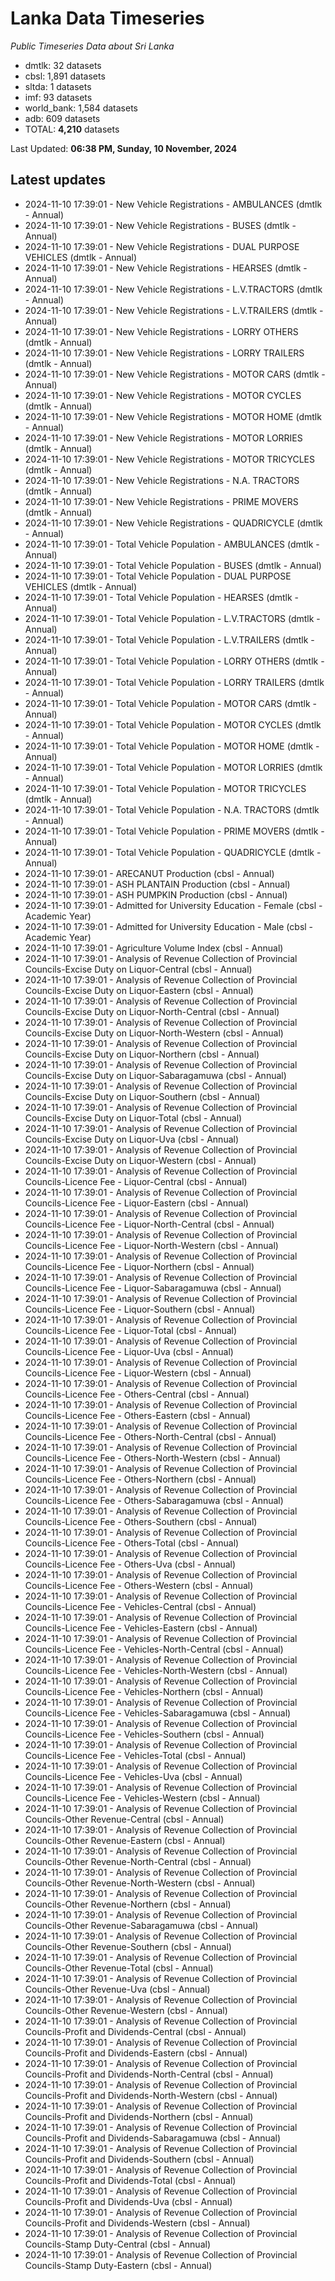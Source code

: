 # Lanka Data Timeseries
*Public Timeseries Data about Sri Lanka*

* dmtlk: 32 datasets
* cbsl: 1,891 datasets
* sltda: 1 datasets
* imf: 93 datasets
* world_bank: 1,584 datasets
* adb: 609 datasets
* TOTAL: **4,210** datasets

Last Updated: **06:38 PM, Sunday, 10 November, 2024**

## Latest updates

* 2024-11-10 17:39:01 - New Vehicle Registrations - AMBULANCES (dmtlk - Annual)
* 2024-11-10 17:39:01 - New Vehicle Registrations - BUSES (dmtlk - Annual)
* 2024-11-10 17:39:01 - New Vehicle Registrations - DUAL PURPOSE VEHICLES (dmtlk - Annual)
* 2024-11-10 17:39:01 - New Vehicle Registrations - HEARSES (dmtlk - Annual)
* 2024-11-10 17:39:01 - New Vehicle Registrations - L.V.TRACTORS (dmtlk - Annual)
* 2024-11-10 17:39:01 - New Vehicle Registrations - L.V.TRAILERS (dmtlk - Annual)
* 2024-11-10 17:39:01 - New Vehicle Registrations - LORRY OTHERS (dmtlk - Annual)
* 2024-11-10 17:39:01 - New Vehicle Registrations - LORRY TRAILERS (dmtlk - Annual)
* 2024-11-10 17:39:01 - New Vehicle Registrations - MOTOR CARS (dmtlk - Annual)
* 2024-11-10 17:39:01 - New Vehicle Registrations - MOTOR CYCLES (dmtlk - Annual)
* 2024-11-10 17:39:01 - New Vehicle Registrations - MOTOR HOME (dmtlk - Annual)
* 2024-11-10 17:39:01 - New Vehicle Registrations - MOTOR LORRIES (dmtlk - Annual)
* 2024-11-10 17:39:01 - New Vehicle Registrations - MOTOR TRICYCLES (dmtlk - Annual)
* 2024-11-10 17:39:01 - New Vehicle Registrations - N.A. TRACTORS (dmtlk - Annual)
* 2024-11-10 17:39:01 - New Vehicle Registrations - PRIME MOVERS (dmtlk - Annual)
* 2024-11-10 17:39:01 - New Vehicle Registrations - QUADRICYCLE (dmtlk - Annual)
* 2024-11-10 17:39:01 - Total Vehicle Population - AMBULANCES (dmtlk - Annual)
* 2024-11-10 17:39:01 - Total Vehicle Population - BUSES (dmtlk - Annual)
* 2024-11-10 17:39:01 - Total Vehicle Population - DUAL PURPOSE VEHICLES (dmtlk - Annual)
* 2024-11-10 17:39:01 - Total Vehicle Population - HEARSES (dmtlk - Annual)
* 2024-11-10 17:39:01 - Total Vehicle Population - L.V.TRACTORS (dmtlk - Annual)
* 2024-11-10 17:39:01 - Total Vehicle Population - L.V.TRAILERS (dmtlk - Annual)
* 2024-11-10 17:39:01 - Total Vehicle Population - LORRY OTHERS (dmtlk - Annual)
* 2024-11-10 17:39:01 - Total Vehicle Population - LORRY TRAILERS (dmtlk - Annual)
* 2024-11-10 17:39:01 - Total Vehicle Population - MOTOR CARS (dmtlk - Annual)
* 2024-11-10 17:39:01 - Total Vehicle Population - MOTOR CYCLES (dmtlk - Annual)
* 2024-11-10 17:39:01 - Total Vehicle Population - MOTOR HOME (dmtlk - Annual)
* 2024-11-10 17:39:01 - Total Vehicle Population - MOTOR LORRIES (dmtlk - Annual)
* 2024-11-10 17:39:01 - Total Vehicle Population - MOTOR TRICYCLES (dmtlk - Annual)
* 2024-11-10 17:39:01 - Total Vehicle Population - N.A. TRACTORS (dmtlk - Annual)
* 2024-11-10 17:39:01 - Total Vehicle Population - PRIME MOVERS (dmtlk - Annual)
* 2024-11-10 17:39:01 - Total Vehicle Population - QUADRICYCLE (dmtlk - Annual)
* 2024-11-10 17:39:01 - ARECANUT Production (cbsl - Annual)
* 2024-11-10 17:39:01 - ASH PLANTAIN Production (cbsl - Annual)
* 2024-11-10 17:39:01 - ASH PUMPKIN Production (cbsl - Annual)
* 2024-11-10 17:39:01 - Admitted for University Education - Female (cbsl - Academic Year)
* 2024-11-10 17:39:01 - Admitted for University Education - Male (cbsl - Academic Year)
* 2024-11-10 17:39:01 - Agriculture Volume Index (cbsl - Annual)
* 2024-11-10 17:39:01 - Analysis of Revenue Collection of Provincial Councils-Excise Duty on Liquor-Central (cbsl - Annual)
* 2024-11-10 17:39:01 - Analysis of Revenue Collection of Provincial Councils-Excise Duty on Liquor-Eastern (cbsl - Annual)
* 2024-11-10 17:39:01 - Analysis of Revenue Collection of Provincial Councils-Excise Duty on Liquor-North-Central (cbsl - Annual)
* 2024-11-10 17:39:01 - Analysis of Revenue Collection of Provincial Councils-Excise Duty on Liquor-North-Western (cbsl - Annual)
* 2024-11-10 17:39:01 - Analysis of Revenue Collection of Provincial Councils-Excise Duty on Liquor-Northern (cbsl - Annual)
* 2024-11-10 17:39:01 - Analysis of Revenue Collection of Provincial Councils-Excise Duty on Liquor-Sabaragamuwa (cbsl - Annual)
* 2024-11-10 17:39:01 - Analysis of Revenue Collection of Provincial Councils-Excise Duty on Liquor-Southern (cbsl - Annual)
* 2024-11-10 17:39:01 - Analysis of Revenue Collection of Provincial Councils-Excise Duty on Liquor-Total (cbsl - Annual)
* 2024-11-10 17:39:01 - Analysis of Revenue Collection of Provincial Councils-Excise Duty on Liquor-Uva (cbsl - Annual)
* 2024-11-10 17:39:01 - Analysis of Revenue Collection of Provincial Councils-Excise Duty on Liquor-Western (cbsl - Annual)
* 2024-11-10 17:39:01 - Analysis of Revenue Collection of Provincial Councils-Licence Fee - Liquor-Central (cbsl - Annual)
* 2024-11-10 17:39:01 - Analysis of Revenue Collection of Provincial Councils-Licence Fee - Liquor-Eastern (cbsl - Annual)
* 2024-11-10 17:39:01 - Analysis of Revenue Collection of Provincial Councils-Licence Fee - Liquor-North-Central (cbsl - Annual)
* 2024-11-10 17:39:01 - Analysis of Revenue Collection of Provincial Councils-Licence Fee - Liquor-North-Western (cbsl - Annual)
* 2024-11-10 17:39:01 - Analysis of Revenue Collection of Provincial Councils-Licence Fee - Liquor-Northern (cbsl - Annual)
* 2024-11-10 17:39:01 - Analysis of Revenue Collection of Provincial Councils-Licence Fee - Liquor-Sabaragamuwa (cbsl - Annual)
* 2024-11-10 17:39:01 - Analysis of Revenue Collection of Provincial Councils-Licence Fee - Liquor-Southern (cbsl - Annual)
* 2024-11-10 17:39:01 - Analysis of Revenue Collection of Provincial Councils-Licence Fee - Liquor-Total (cbsl - Annual)
* 2024-11-10 17:39:01 - Analysis of Revenue Collection of Provincial Councils-Licence Fee - Liquor-Uva (cbsl - Annual)
* 2024-11-10 17:39:01 - Analysis of Revenue Collection of Provincial Councils-Licence Fee - Liquor-Western (cbsl - Annual)
* 2024-11-10 17:39:01 - Analysis of Revenue Collection of Provincial Councils-Licence Fee - Others-Central (cbsl - Annual)
* 2024-11-10 17:39:01 - Analysis of Revenue Collection of Provincial Councils-Licence Fee - Others-Eastern (cbsl - Annual)
* 2024-11-10 17:39:01 - Analysis of Revenue Collection of Provincial Councils-Licence Fee - Others-North-Central (cbsl - Annual)
* 2024-11-10 17:39:01 - Analysis of Revenue Collection of Provincial Councils-Licence Fee - Others-North-Western (cbsl - Annual)
* 2024-11-10 17:39:01 - Analysis of Revenue Collection of Provincial Councils-Licence Fee - Others-Northern (cbsl - Annual)
* 2024-11-10 17:39:01 - Analysis of Revenue Collection of Provincial Councils-Licence Fee - Others-Sabaragamuwa (cbsl - Annual)
* 2024-11-10 17:39:01 - Analysis of Revenue Collection of Provincial Councils-Licence Fee - Others-Southern (cbsl - Annual)
* 2024-11-10 17:39:01 - Analysis of Revenue Collection of Provincial Councils-Licence Fee - Others-Total (cbsl - Annual)
* 2024-11-10 17:39:01 - Analysis of Revenue Collection of Provincial Councils-Licence Fee - Others-Uva (cbsl - Annual)
* 2024-11-10 17:39:01 - Analysis of Revenue Collection of Provincial Councils-Licence Fee - Others-Western (cbsl - Annual)
* 2024-11-10 17:39:01 - Analysis of Revenue Collection of Provincial Councils-Licence Fee - Vehicles-Central (cbsl - Annual)
* 2024-11-10 17:39:01 - Analysis of Revenue Collection of Provincial Councils-Licence Fee - Vehicles-Eastern (cbsl - Annual)
* 2024-11-10 17:39:01 - Analysis of Revenue Collection of Provincial Councils-Licence Fee - Vehicles-North-Central (cbsl - Annual)
* 2024-11-10 17:39:01 - Analysis of Revenue Collection of Provincial Councils-Licence Fee - Vehicles-North-Western (cbsl - Annual)
* 2024-11-10 17:39:01 - Analysis of Revenue Collection of Provincial Councils-Licence Fee - Vehicles-Northern (cbsl - Annual)
* 2024-11-10 17:39:01 - Analysis of Revenue Collection of Provincial Councils-Licence Fee - Vehicles-Sabaragamuwa (cbsl - Annual)
* 2024-11-10 17:39:01 - Analysis of Revenue Collection of Provincial Councils-Licence Fee - Vehicles-Southern (cbsl - Annual)
* 2024-11-10 17:39:01 - Analysis of Revenue Collection of Provincial Councils-Licence Fee - Vehicles-Total (cbsl - Annual)
* 2024-11-10 17:39:01 - Analysis of Revenue Collection of Provincial Councils-Licence Fee - Vehicles-Uva (cbsl - Annual)
* 2024-11-10 17:39:01 - Analysis of Revenue Collection of Provincial Councils-Licence Fee - Vehicles-Western (cbsl - Annual)
* 2024-11-10 17:39:01 - Analysis of Revenue Collection of Provincial Councils-Other Revenue-Central (cbsl - Annual)
* 2024-11-10 17:39:01 - Analysis of Revenue Collection of Provincial Councils-Other Revenue-Eastern (cbsl - Annual)
* 2024-11-10 17:39:01 - Analysis of Revenue Collection of Provincial Councils-Other Revenue-North-Central (cbsl - Annual)
* 2024-11-10 17:39:01 - Analysis of Revenue Collection of Provincial Councils-Other Revenue-North-Western (cbsl - Annual)
* 2024-11-10 17:39:01 - Analysis of Revenue Collection of Provincial Councils-Other Revenue-Northern (cbsl - Annual)
* 2024-11-10 17:39:01 - Analysis of Revenue Collection of Provincial Councils-Other Revenue-Sabaragamuwa (cbsl - Annual)
* 2024-11-10 17:39:01 - Analysis of Revenue Collection of Provincial Councils-Other Revenue-Southern (cbsl - Annual)
* 2024-11-10 17:39:01 - Analysis of Revenue Collection of Provincial Councils-Other Revenue-Total (cbsl - Annual)
* 2024-11-10 17:39:01 - Analysis of Revenue Collection of Provincial Councils-Other Revenue-Uva (cbsl - Annual)
* 2024-11-10 17:39:01 - Analysis of Revenue Collection of Provincial Councils-Other Revenue-Western (cbsl - Annual)
* 2024-11-10 17:39:01 - Analysis of Revenue Collection of Provincial Councils-Profit and Dividends-Central (cbsl - Annual)
* 2024-11-10 17:39:01 - Analysis of Revenue Collection of Provincial Councils-Profit and Dividends-Eastern (cbsl - Annual)
* 2024-11-10 17:39:01 - Analysis of Revenue Collection of Provincial Councils-Profit and Dividends-North-Central (cbsl - Annual)
* 2024-11-10 17:39:01 - Analysis of Revenue Collection of Provincial Councils-Profit and Dividends-North-Western (cbsl - Annual)
* 2024-11-10 17:39:01 - Analysis of Revenue Collection of Provincial Councils-Profit and Dividends-Northern (cbsl - Annual)
* 2024-11-10 17:39:01 - Analysis of Revenue Collection of Provincial Councils-Profit and Dividends-Sabaragamuwa (cbsl - Annual)
* 2024-11-10 17:39:01 - Analysis of Revenue Collection of Provincial Councils-Profit and Dividends-Southern (cbsl - Annual)
* 2024-11-10 17:39:01 - Analysis of Revenue Collection of Provincial Councils-Profit and Dividends-Total (cbsl - Annual)
* 2024-11-10 17:39:01 - Analysis of Revenue Collection of Provincial Councils-Profit and Dividends-Uva (cbsl - Annual)
* 2024-11-10 17:39:01 - Analysis of Revenue Collection of Provincial Councils-Profit and Dividends-Western (cbsl - Annual)
* 2024-11-10 17:39:01 - Analysis of Revenue Collection of Provincial Councils-Stamp Duty-Central (cbsl - Annual)
* 2024-11-10 17:39:01 - Analysis of Revenue Collection of Provincial Councils-Stamp Duty-Eastern (cbsl - Annual)
